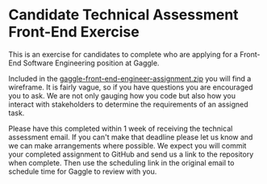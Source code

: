 # Candidate Technical Assessment Front-End Exercise
This is an exercise for candidates to complete who are applying for a Front-End Software Engineering position at Gaggle.

Included in the [gaggle-front-end-engineer-assignment.zip](./gaggle-front-end-engineer-assignment.zip) you will find a wireframe. It is fairly vague, so if you have questions you are encouraged you to ask. We are not only gauging how you code but also how you interact with stakeholders to determine the requirements of an assigned task.

Please have this completed within 1 week of receiving the technical assessment email. If you can't make that deadline please let us know and we can make arrangements where possible. We expect you will commit your completed assignment to GitHub and send us a link to the repository when complete. Then use the scheduling link in the original email to schedule time for Gaggle to review with you.
